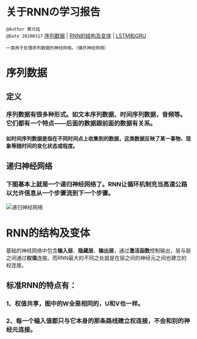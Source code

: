 # 关于RNNの学习报告
`@Author 黄元炫`  
`@Date 20200317`
[序列数据](#1) | [RNN的结构及变体](#2) | [LSTM和GRU](#3)

```
一类用于处理序列数据的神经网络。（循环神经网络）
```

# <a id='1'>序列数据</a>
## 定义
###  序列数据有很多种形式。如文本序列数据、时间序列数据，音频等。它们都有一个特点——后面的数据跟前面的数据有关系。
#### 如时间序列数据是指在不同时间点上收集到的数据，这类数据反映了某一事物、现象等随时间的变化状态或程度。
## 递归神经网络
### 下图基本上就是一个递归神经网络了。RNN让循环机制充当高速公路以允许信息从一个步骤流到下一个步骤。
![递归神经网络](https://upload-images.jianshu.io/upload_images/2509688-d4f47d8d45735e4a.png?imageMogr2/auto-orient/strip|imageView2/2/w/250)


# <a id='2'>RNN的结构及变体</a>
基础的神经网络中包含**输入层**、**隐藏层**、**输出层**，通过**激活函数**控制输出，层与层之间通过**权值**连接。而RNN最大的不同之处就是在层之间的神经元之间也建立的权连接。
## 标准RNN的特点有：
### 1、权值共享，图中的W全是相同的，U和V也一样。
### 2、每一个输入值都只与它本身的那条路线建立权连接，不会和别的神经元连接。
